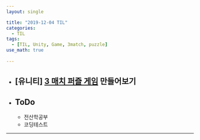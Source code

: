 ```yaml
---
layout: single

title: "2019-12-04 TIL"
categories:
  - TIL
tags:
  - [TIL, Unity, Game, 3match, puzzle]
use_math: true
 
---
```




- ## [유니티] [3 매치 퍼즐 게임](https://github.com/JangHyeonJun/3match) 만들어보기

  
  
- ## ToDo

  - 전산학공부
  - 코딩테스트

------

